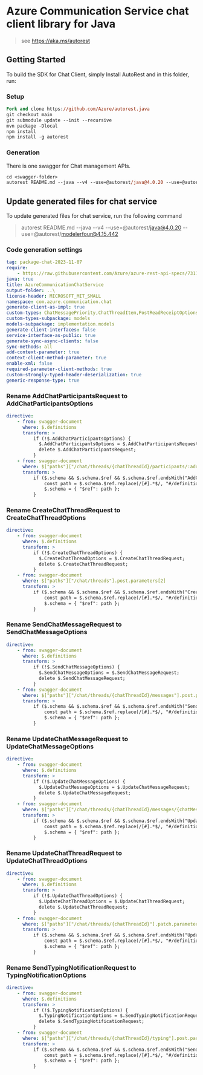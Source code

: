 # Azure Communication Service chat client library for Java

> see https://aka.ms/autorest

## Getting Started

To build the SDK for Chat Client, simply Install AutoRest and in this folder, run:

### Setup

```ps
Fork and clone https://github.com/Azure/autorest.java
git checkout main
git submodule update --init --recursive
mvn package -Dlocal
npm install
npm install -g autorest
```

### Generation

There is one swagger for Chat management APIs.

```ps
cd <swagger-folder>
autorest README.md --java --v4 --use=@autorest/java@4.0.20 --use=@autorest/modelerfour@4.15.442
```

## Update generated files for chat service

To update generated files for chat service, run the following command

> autorest README.md --java --v4 --use=@autorest/java@4.0.20 --use=@autorest/modelerfour@4.15.442

### Code generation settings

```yaml
tag: package-chat-2023-11-07
require:
    - https://raw.githubusercontent.com/Azure/azure-rest-api-specs/731138d0505c02fcee05d7b5a1417fd10ef5efc3/specification/communication/data-plane/Chat/readme.md
java: true
title: AzureCommunicationChatService
output-folder: ..\
license-header: MICROSOFT_MIT_SMALL
namespace: com.azure.communication.chat
generate-client-as-impl: true
custom-types: ChatMessagePriority,ChatThreadItem,PostReadReceiptOptions,SendChatMessageOptions,UpdateChatMessageOptions,UpdateChatThreadOptions,ChatMessageType,SendChatMessageResult,TypingNotificationOptions
custom-types-subpackage: models
models-subpackage: implementation.models
generate-client-interfaces: false
service-interface-as-public: true
generate-sync-async-clients: false
sync-methods: all
add-context-parameter: true
context-client-method-parameter: true
enable-xml: false
required-parameter-client-methods: true
custom-strongly-typed-header-deserialization: true
generic-response-type: true
```

### Rename AddChatParticipantsRequest to AddChatParticipantsOptions

```yaml
directive:
    - from: swagger-document
      where: $.definitions
      transform: >
          if (!$.AddChatParticipantsOptions) {
            $.AddChatParticipantsOptions = $.AddChatParticipantsRequest;
            delete $.AddChatParticipantsRequest;
          }
    - from: swagger-document
      where: $["paths"]["/chat/threads/{chatThreadId}/participants/:add"].post.parameters[2]
      transform: >
          if ($.schema && $.schema.$ref && $.schema.$ref.endsWith("AddChatParticipantsRequest")) {
              const path = $.schema.$ref.replace(/[#].*$/, "#/definitions/AddChatParticipantsOptions");
              $.schema = { "$ref": path };
          }
```

### Rename CreateChatThreadRequest to CreateChatThreadOptions

```yaml
directive:
    - from: swagger-document
      where: $.definitions
      transform: >
          if (!$.CreateChatThreadOptions) {
            $.CreateChatThreadOptions = $.CreateChatThreadRequest;
            delete $.CreateChatThreadRequest;
          }
    - from: swagger-document
      where: $["paths"]["/chat/threads"].post.parameters[2]
      transform: >
          if ($.schema && $.schema.$ref && $.schema.$ref.endsWith("CreateChatThreadRequest")) {
              const path = $.schema.$ref.replace(/[#].*$/, "#/definitions/CreateChatThreadOptions");
              $.schema = { "$ref": path };
          }
```

### Rename SendChatMessageRequest to SendChatMessageOptions

```yaml
directive:
    - from: swagger-document
      where: $.definitions
      transform: >
          if (!$.SendChatMessageOptions) {
            $.SendChatMessageOptions = $.SendChatMessageRequest;
            delete $.SendChatMessageRequest;
          }
    - from: swagger-document
      where: $["paths"]["/chat/threads/{chatThreadId}/messages"].post.parameters[2]
      transform: >
          if ($.schema && $.schema.$ref && $.schema.$ref.endsWith("SendChatMessageRequest")) {
              const path = $.schema.$ref.replace(/[#].*$/, "#/definitions/SendChatMessageOptions");
              $.schema = { "$ref": path };
          }
```

### Rename UpdateChatMessageRequest to UpdateChatMessageOptions

```yaml
directive:
    - from: swagger-document
      where: $.definitions
      transform: >
          if (!$.UpdateChatMessageOptions) {
            $.UpdateChatMessageOptions = $.UpdateChatMessageRequest;
            delete $.UpdateChatMessageRequest;
          }
    - from: swagger-document
      where: $["paths"]["/chat/threads/{chatThreadId}/messages/{chatMessageId}"].patch.parameters[3]
      transform: >
          if ($.schema && $.schema.$ref && $.schema.$ref.endsWith("UpdateChatMessageRequest")) {
              const path = $.schema.$ref.replace(/[#].*$/, "#/definitions/UpdateChatMessageOptions");
              $.schema = { "$ref": path };
          }
```

### Rename UpdateChatThreadRequest to UpdateChatThreadOptions

```yaml
directive:
    - from: swagger-document
      where: $.definitions
      transform: >
          if (!$.UpdateChatThreadOptions) {
            $.UpdateChatThreadOptions = $.UpdateChatThreadRequest;
            delete $.UpdateChatThreadRequest;
          }
    - from: swagger-document
      where: $["paths"]["/chat/threads/{chatThreadId}"].patch.parameters[2]
      transform: >
          if ($.schema && $.schema.$ref && $.schema.$ref.endsWith("UpdateChatThreadRequest")) {
              const path = $.schema.$ref.replace(/[#].*$/, "#/definitions/UpdateChatThreadOptions");
              $.schema = { "$ref": path };
          }
```

### Rename SendTypingNotificationRequest to TypingNotificationOptions

```yaml
directive:
    - from: swagger-document
      where: $.definitions
      transform: >
          if (!$.TypingNotificationOptions) {
            $.TypingNotificationOptions = $.SendTypingNotificationRequest;
            delete $.SendTypingNotificationRequest;
          }
    - from: swagger-document
      where: $["paths"]["/chat/threads/{chatThreadId}/typing"].post.parameters[2]
      transform: >
          if ($.schema && $.schema.$ref && $.schema.$ref.endsWith("SendTypingNotificationRequest")) {
              const path = $.schema.$ref.replace(/[#].*$/, "#/definitions/TypingNotificationOptions");
              $.schema = { "$ref": path };
          }
```
